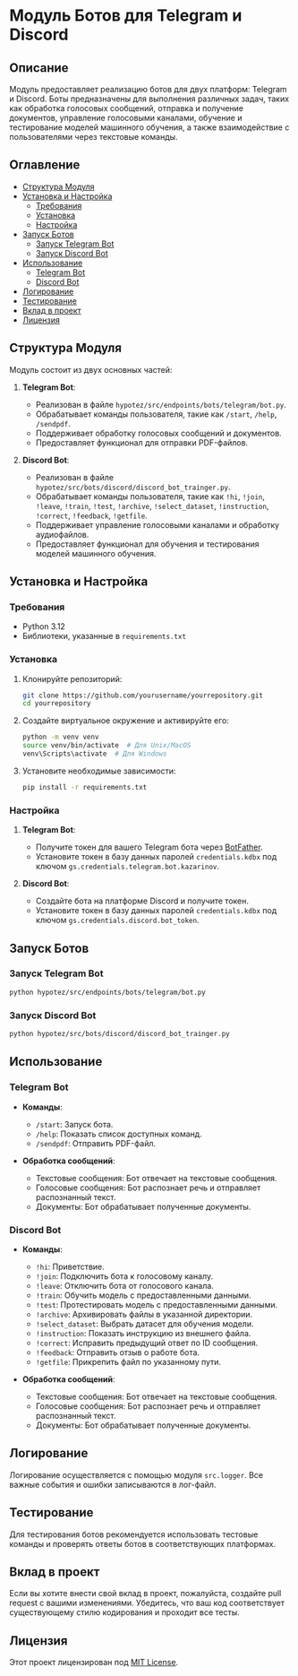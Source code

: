 # Модуль Ботов для Telegram и Discord

## Описание

Модуль предоставляет реализацию ботов для двух платформ: Telegram и Discord. Боты предназначены для выполнения различных задач, таких как обработка голосовых сообщений, отправка и получение документов, управление голосовыми каналами, обучение и тестирование моделей машинного обучения, а также взаимодействие с пользователями через текстовые команды.

## Оглавление

- [Структура Модуля](#структура-модуля)
- [Установка и Настройка](#установка-и-настройка)
  - [Требования](#требования)
  - [Установка](#установка)
  - [Настройка](#настройка)
- [Запуск Ботов](#запуск-ботов)
  - [Запуск Telegram Bot](#запуск-telegram-bot)
  - [Запуск Discord Bot](#запуск-discord-bot)
- [Использование](#использование)
  - [Telegram Bot](#telegram-bot)
  - [Discord Bot](#discord-bot)
- [Логирование](#логирование)
- [Тестирование](#тестирование)
- [Вклад в проект](#вклад-в-проект)
- [Лицензия](#лицензия)

## Структура Модуля

Модуль состоит из двух основных частей:

1.  **Telegram Bot**:

    *   Реализован в файле `hypotez/src/endpoints/bots/telegram/bot.py`.
    *   Обрабатывает команды пользователя, такие как `/start`, `/help`, `/sendpdf`.
    *   Поддерживает обработку голосовых сообщений и документов.
    *   Предоставляет функционал для отправки PDF-файлов.

2.  **Discord Bot**:

    *   Реализован в файле `hypotez/src/bots/discord/discord_bot_trainger.py`.
    *   Обрабатывает команды пользователя, такие как `!hi`, `!join`, `!leave`, `!train`, `!test`, `!archive`, `!select_dataset`, `!instruction`, `!correct`, `!feedback`, `!getfile`.
    *   Поддерживает управление голосовыми каналами и обработку аудиофайлов.
    *   Предоставляет функционал для обучения и тестирования моделей машинного обучения.

## Установка и Настройка

### Требования

*   Python 3.12
*   Библиотеки, указанные в `requirements.txt`

### Установка

1.  Клонируйте репозиторий:

    ```bash
    git clone https://github.com/yourusername/yourrepository.git
    cd yourrepository
    ```

2.  Создайте виртуальное окружение и активируйте его:

    ```bash
    python -m venv venv
    source venv/bin/activate  # Для Unix/MacOS
    venv\Scripts\activate  # Для Windows
    ```

3.  Установите необходимые зависимости:

    ```bash
    pip install -r requirements.txt
    ```

### Настройка

1.  **Telegram Bot**:

    *   Получите токен для вашего Telegram бота через [BotFather](https://core.telegram.org/bots#botfather).
    *   Установите токен в базу данных паролей `credentials.kdbx` под ключом `gs.credentials.telegram.bot.kazarinov`.

2.  **Discord Bot**:

    *   Создайте бота на платформе Discord и получите токен.
    *   Установите токен в базу данных паролей `credentials.kdbx` под ключом `gs.credentials.discord.bot_token`.

## Запуск Ботов

### Запуск Telegram Bot

```bash
python hypotez/src/endpoints/bots/telegram/bot.py
```

### Запуск Discord Bot

```bash
python hypotez/src/bots/discord/discord_bot_trainger.py
```

## Использование

### Telegram Bot

*   **Команды**:

    *   `/start`: Запуск бота.
    *   `/help`: Показать список доступных команд.
    *   `/sendpdf`: Отправить PDF-файл.

*   **Обработка сообщений**:

    *   Текстовые сообщения: Бот отвечает на текстовые сообщения.
    *   Голосовые сообщения: Бот распознает речь и отправляет распознанный текст.
    *   Документы: Бот обрабатывает полученные документы.

### Discord Bot

*   **Команды**:

    *   `!hi`: Приветствие.
    *   `!join`: Подключить бота к голосовому каналу.
    *   `!leave`: Отключить бота от голосового канала.
    *   `!train`: Обучить модель с предоставленными данными.
    *   `!test`: Протестировать модель с предоставленными данными.
    *   `!archive`: Архивировать файлы в указанной директории.
    *   `!select_dataset`: Выбрать датасет для обучения модели.
    *   `!instruction`: Показать инструкцию из внешнего файла.
    *   `!correct`: Исправить предыдущий ответ по ID сообщения.
    *   `!feedback`: Отправить отзыв о работе бота.
    *   `!getfile`: Прикрепить файл по указанному пути.

*   **Обработка сообщений**:

    *   Текстовые сообщения: Бот отвечает на текстовые сообщения.
    *   Голосовые сообщения: Бот распознает речь и отправляет распознанный текст.
    *   Документы: Бот обрабатывает полученные документы.

## Логирование

Логирование осуществляется с помощью модуля `src.logger`. Все важные события и ошибки записываются в лог-файл.

## Тестирование

Для тестирования ботов рекомендуется использовать тестовые команды и проверять ответы ботов в соответствующих платформах.

## Вклад в проект

Если вы хотите внести свой вклад в проект, пожалуйста, создайте pull request с вашими изменениями. Убедитесь, что ваш код соответствует существующему стилю кодирования и проходит все тесты.

## Лицензия

Этот проект лицензирован под [MIT License](LICENSE).